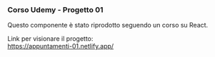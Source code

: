 ### Corso Udemy - Progetto 01

Questo componente è stato riprodotto seguendo un corso su React. <br>

Link per visionare il progetto: <br>
https://appuntamenti-01.netlify.app/
